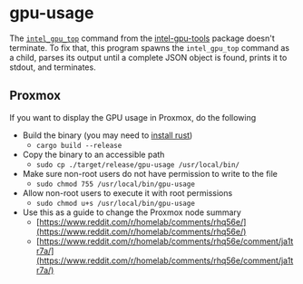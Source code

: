 # gpu-usage

The [`intel_gpu_top`](https://manpages.debian.org/bookworm/intel-gpu-tools/intel_gpu_top.1.en.html) command from the [intel-gpu-tools](https://manpages.debian.org/bookworm/intel-gpu-tools/index.html) package doesn't terminate.
To fix that, this program spawns the `intel_gpu_top` command as a child, parses its output until a complete JSON object is found, prints it to stdout, and terminates.

## Proxmox

If you want to display the GPU usage in Proxmox, do the following

- Build the binary (you may need to [install rust](https://rustup.rs/))
  - `cargo build --release`
- Copy the binary to an accessible path
  - `sudo cp ./target/release/gpu-usage /usr/local/bin/`
- Make sure non-root users do not have permission to write to the file
  - `sudo chmod 755 /usr/local/bin/gpu-usage`
- Allow non-root users to execute it with root permissions
  - `sudo chmod u+s /usr/local/bin/gpu-usage`
- Use this as a guide to change the Proxmox node summary
  - [https://www.reddit.com/r/homelab/comments/rhq56e/](https://www.reddit.com/r/homelab/comments/rhq56e/)
  - [https://www.reddit.com/r/homelab/comments/rhq56e/comment/ja1tr7a/](https://www.reddit.com/r/homelab/comments/rhq56e/comment/ja1tr7a/)
